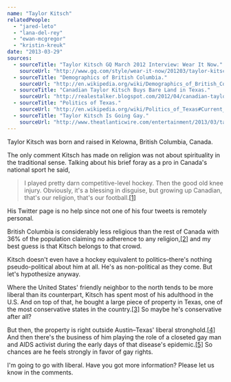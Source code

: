 ```yaml
---
name: "Taylor Kitsch"
relatedPeople:
  - "jared-leto"
  - "lana-del-rey"
  - "ewan-mcgregor"
  - "kristin-kreuk"
date: "2013-03-29"
sources:
  - sourceTitle: "Taylor Kitsch GQ March 2012 Interview: Wear It Now."
    sourceUrl: "http://www.gq.com/style/wear-it-now/201203/taylor-kitsch-interview-james-dean-style-gq-march-2012"
  - sourceTitle: "Demographics of British Columbia."
    sourceUrl: "http://en.wikipedia.org/wiki/Demographics_of_British_Columbia#Religions"
  - sourceTitle: "Canadian Taylor Kitsch Buys Bare Land in Texas."
    sourceUrl: "http://realestalker.blogspot.com/2012/04/canadian-taylor-kitsch-buys-bare-land.html"
  - sourceTitle: "Politics of Texas."
    sourceUrl: "http://en.wikipedia.org/wiki/Politics_of_Texas#Current_situation"
  - sourceTitle: "Taylor Kitsch Is Going Gay."
    sourceUrl: "http://www.theatlanticwire.com/entertainment/2013/03/taylor-kitsch-going-gay/62692/"
---
```


Taylor Kitsch was born and raised in Kelowna, British Columbia, Canada.

The only comment Kitsch has made on religion was not about spirituality in the traditional sense. Talking about his brief foray as a pro in Canada's national sport he said,

>I played pretty darn competitive-level hockey. Then the good old knee injury. Obviously, it's a blessing in disguise, but growing up Canadian, that's our religion, that's our football.<a class="source-citation" href="http://www.gq.com/style/wear-it-now/201203/taylor-kitsch-interview-james-dean-style-gq-march-2012" title="Taylor Kitsch GQ March 2012 Interview: Wear It Now.">[1]</a>

His Twitter page is no help since not one of his four tweets is remotely personal.

British Columbia is considerably less religious than the rest of Canada with 36% of the population claiming no adherence to any religion,<a class="source-citation" href="http://en.wikipedia.org/wiki/Demographics_of_British_Columbia#Religions" title="Demographics of British Columbia.">[2]</a> and my best guess is that Kitsch belongs to that crowd.

Kitsch doesn't even have a hockey equivalent to politics–there's nothing pseudo-political about him at all. He's as non-political as they come. But let's hypothesize anyway.

Where the United States' friendly neighbor to the north tends to be more liberal than its counterpart, Kitsch has spent most of his adulthood in the U.S. And on top of that, he bought a large piece of property in Texas, one of the most conservative states in the country.<a class="source-citation" href="http://realestalker.blogspot.com/2012/04/canadian-taylor-kitsch-buys-bare-land.html" title="Canadian Taylor Kitsch Buys Bare Land in Texas.">[3]</a> So maybe he's conservative after all?

But then, the property is right outside Austin–Texas' liberal stronghold.<a class="source-citation" href="http://en.wikipedia.org/wiki/Politics_of_Texas#Current_situation" title="Politics of Texas.">[4]</a> And then there's the business of him playing the role of a closeted gay man and AIDS activist during the early days of that disease's epidemic.<a class="source-citation" href="http://www.theatlanticwire.com/entertainment/2013/03/taylor-kitsch-going-gay/62692/" title="Taylor Kitsch Is Going Gay.">[5]</a> So chances are he feels strongly in favor of gay rights.

I'm going to go with liberal. Have you got more information? Please let us know in the comments.